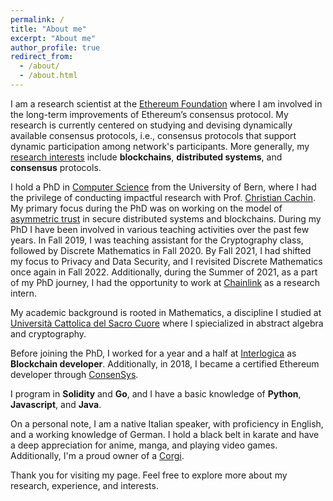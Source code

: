 ```yaml
---
permalink: /
title: "About me"
excerpt: "About me"
author_profile: true
redirect_from: 
  - /about/
  - /about.html
---
```


I am a research scientist at the [Ethereum Foundation](https://ethereum.org/en/foundation/) where I am involved in the long-term improvements of Ethereum’s consensus protocol. My research is currently centered on studying and devising dynamically available consensus protocols, i.e., consensus protocols that support dynamic participation among network's participants. More generally, my [research interests](https://dblp.uni-trier.de/pid/265/5787.html) include **blockchains**, **distributed systems**, and **consensus** protocols. 

I hold a PhD in [Computer Science](https://crypto.unibe.ch) from the University of Bern, where I had the privilege of conducting impactful research with Prof. [Christian Cachin](https://crypto.unibe.ch/cc/). My primary focus during the PhD was on working on the model of [asymmetric trust](https://boristheses.unibe.ch/4481/) in secure distributed systems and blockchains. During my PhD I have been involved in various teaching activities over the past few years. In Fall 2019, I was teaching assistant for the Cryptography class, followed by Discrete Mathematics in Fall 2020. By Fall 2021, I had shifted my focus to Privacy and Data Security, and I revisited Discrete Mathematics once again in Fall 2022. Additionally, during the Summer of 2021, as a part of my PhD journey, I had the opportunity to work at [Chainlink](https://chainlinklabs.com) as a research intern.

My academic background is rooted in Mathematics, a discipline I studied at [Università Cattolica del Sacro Cuore](https://brescia.unicatt.it/facolta/scienze-matematiche-fisiche-e-naturali?rdeLocaleAttr=en) where I spiecialized in abstract algebra and cryptography.

Before joining the PhD, I worked for a year and a half at [Interlogica](https://www.interlogica.it/en/) as **Blockchain developer**. Additionally, in 2018, I became a certified Ethereum developer through [ConsenSys](https://consensys.net/academy/bootcamp/). 

I program in **Solidity** and **Go**, and I have a basic knowledge of **Python**, **Javascript**, and **Java**. 

On a personal note, I am a native Italian speaker, with proficiency in English, and a working knowledge of German. I hold a black belt in karate and have a deep appreciation for anime, manga, and playing video games. Additionally, I'm a proud owner of a [Corgi](https://www.instagram.com/archie_royalchonk/).

Thank you for visiting my page. Feel free to explore more about my research, experience, and interests.
